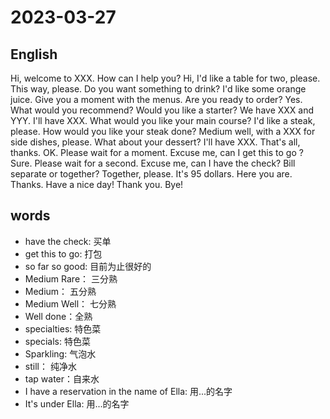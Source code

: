 # 2023-03-27

## English
Hi, welcome to XXX. How can I help you?
Hi, I'd like a table for two, please.
This way, please.
Do you want something to drink?
I'd like some orange juice.
Give you a moment with the menus.
Are you ready to order?
Yes. What would you recommend?
Would you like a starter? We have XXX and YYY.
I'll have XXX.
What would you like your main course?
I'd like a steak, please.
How would you like your steak done?
Medium well, with a XXX for side dishes, please.
What about your dessert?
I'll have XXX. That's all, thanks.
OK. Please wait for a moment.
Excuse me, can I get this to go ?
Sure. Please wait for a second.
Excuse me, can I have the check?
Bill separate or together?
Together, please.
It's 95 dollars.
Here you are.
Thanks. Have a nice day!
Thank you. Bye!







## words
* have the check: 买单
* get this to go: 打包
* so far so good: 目前为止很好的
* Medium Rare： 三分熟
* Medium： 五分熟
* Medium Well： 七分熟
* Well done：全熟
* specialties: 特色菜
* specials: 特色菜
* Sparkling: 气泡水
* still： 纯净水
* tap water：自来水
* I have a reservation in the name of Ella: 用...的名字
* It's under Ella: 用...的名字


